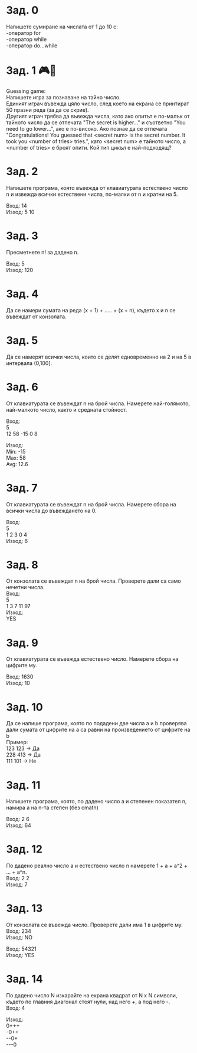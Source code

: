 # Зад. 0
Напишете сумиране на числата от 1 до 10 с:  
-оператор for  
-оператор while  
-оператор do...while  

# Зад. 1 🎮🎯
Guessing game:  
Напишете игра за познаване на тайно число.  
Единият играч въвежда цяло число, след което на екрана се принтират 50 празни реда (за да се скрие).  
Другият играч трябва да въвежда числа, като ако опитът е по-малък от тайното число да се отпечата "The secret is higher..." и съответно "You need to go lower...", ако е по-високо. Ако познае да се отпечата "Congratulations! You guessed that \<secret num\> is the secret number. It took you \<number of tries\> tries.", като \<secret num\> е тайното число, а \<number of tries\> е броят опити. Кой тип цикъл е най-подходящ?  

# Зад. 2
Напишете програма, която въвежда от клавиатурата естествено число n и извежда всички естествени числа, по-малки от n и кратни на 5.  

Вход: 14  
Изход: 5 10  


# Зад. 3
Пресметнете n! за дадено n.  

Вход: 5   
Изход: 120  

# Зад. 4
Да се намери сумата на реда (х + 1) + ..... + (х + n), където х и n се въвеждат от конзолата.  

# Зад. 5
Да се намерят всички числа, които се делят едновременно на 2 и на 5 в интервала (0,100].  

# Зад. 6
От клавиатурата се въвеждат n на брой числа. Намерете най-голямото, най-малкото число, както и средната стойност.  

Вход:  
5  
12 58 -15 0 8  

Изход:  
Min: -15  
Max: 58  
Avg: 12.6  

# Зад. 7
От клавиатурата се въвеждат n на брой числа. Намерете сбора на всички числа до въвеждането на 0.  

Вход:  
5  
1 2 3 0 4  
Изход: 6  

# Зад. 8
От конзолата се въвеждат n на брой числа. Проверете дали са само нечетни числа.  
Вход:  
5  
1 3 7 11 97  
Изход:  
YES  

# Зад. 9
От клавиатурата се въвежда естествено число. Намерете сбора на цифрите му.  

Вход: 1630   
Изход: 10  

# Зад. 10
Да се напише програма, която по подадени две числа a и b проверява дали сумата от цифрите на а са равни на произведението от цифрите на b  
Пример:  
        123 123 -> Да  
        228 413 -> Да  
        111 101 -> Не  

# Зад. 11
Напишете програма, която, по дадено число а и степенен показател n, намира а нa n-та степен (без cmath)  

Вход: 2 6  
Изход: 64  

# Зад. 12
По дадено реално число а и естествено число n намерете 1 + а + а^2 + ... + а^n.  
Вход: 2 2  
Изход: 7  

# Зад. 13
От конзолата се въвежда число. Проверете дали има 1 в цифрите му.  
Вход: 234  
Изход: NO  

Вход: 54321  
Изход: YES  

# Зад. 14
По дадено число N изкарайте на екрана квадрат от N x N символи, където по главния диагонал стоят нули, над него +, а под него -.  
Вход: 4  

Изход:  
0+++  
-0++  
--0+  
---0  